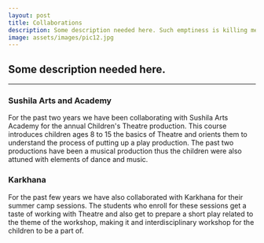 ```yaml
---
layout: post
title: Collaborations
description: Some description needed here. Such emptiness is killing me from the inside.
image: assets/images/pic12.jpg
---
```


<!-- ![test image]({{ site.url | absolute_path}}/assets/images/pic03.jpg) -->

## Some description needed here.

<hr/>


### Sushila Arts and Academy

For the past two years we have been collaborating with Sushila Arts Academy for
the annual Children&#39;s Theatre production. This course introduces children
ages 8 to 15 the basics of Theatre and orients them to understand the process
of putting up a play production. The past two productions have been a
musical production thus the children were also attuned with elements of
dance and music.

### Karkhana

For the past few years we have also collaborated with Karkhana for their summer
camp sessions. The students who enroll for these sessions get a taste of
working with Theatre and also get to prepare a short play related to the
theme of the workshop, making it and interdisciplinary workshop for the
children to be a part of.
